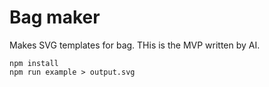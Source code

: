 # Bag maker
Makes SVG templates for bag. THis is the MVP written by AI.

```
npm install
npm run example > output.svg
```
